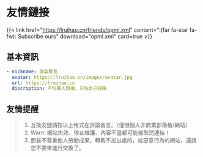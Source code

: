 # 友情鏈接


{{< link href="https://lruihao.cn/friends/opml.xml" content=":(far fa-star fa-fw): Subscribe ours" download="opml.xml" card=true >}}

<!--
> 暫時不接受友鏈！  
> Warn: 超過兩年為更新或長期挂掉的站點將被取消！ 
-->

## 基本資訊
```yaml
- nickname: 菠菜眾長
  avatar: https://lruihao.cn/images/avatar.jpg
  url: https://lruihao.cn
  discription: 不怕萬人阻擋，只怕自己投降
```

## 友情提醒
> 1. 互換友鏈請按以上格式在評論留言。（僅限個人非商業部落格/網站）
> 2. Warn: 網站失效、停止維護、內容不當都可能被取消連結！
> 3. 那些不尊重他人勞動成果，轉載不加出處的，或惡意行為的網站，還請您不要來進行交換了。
